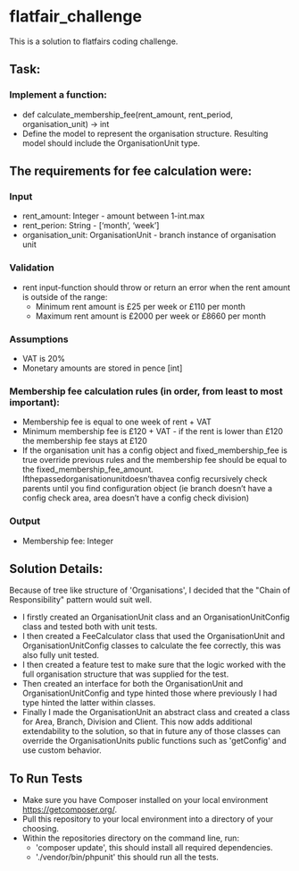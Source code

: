 # flatfair_challenge

This is a solution to flatfairs coding challenge.

## Task:

### Implement a function:
- def calculate_membership_fee(rent_amount, rent_period, organisation_unit)​ ->
int
- Define the model to represent the organisation structure. Resulting model should include
the OrganisationUnit type.

## The requirements for fee calculation were:

### Input
 - rent_amount: Integer - amount between 1-int.max
 - rent_perion: String - [‘month’, ‘week’]
 - organisation_unit: OrganisationUnit - branch instance of organisation unit

### Validation
- rent input​-​​f​unction should throw or return an error when the rent amount is outside of the range:
    - Minimum rent amount is £25 per week or £110 per month
    - Maximum rent amount is £2000 per week or £8660 per month

### Assumptions
- VAT is 20%
- Monetary amounts are stored in pence [int]

### Membership fee calculation rules (in order, from least to most important):​
- Membership fee is equal to one week of rent + VAT
- Minimum membership fee is £120 + VAT - if the rent is lower than £120 the
membership fee stays at £120
- If the organisation unit has a config object and f​ixed_membership_fee​ is t​rue override previous rules and the membership fee should be equal to the fixed_membership_fee_amount.​ Ifthepassedorganisationunitdoesn’thavea config recursively check parents until you find configuration object (ie branch doesn’t have a config check area, area doesn’t have a config check division)

### Output
- Membership fee: Integer

## Solution Details:

Because of tree like structure of 'Organisations', I decided that the "Chain of Responsibility" pattern would suit well.

- I firstly created an OrganisationUnit class and an OrganisationUnitConfig class and tested both with unit tests.
- I then created a FeeCalculator class that used the OrganisationUnit and OrganisationUnitConfig classes to calculate the fee correctly, this was also fully unit tested.
- I then created a feature test to make sure that the logic worked with the full organisation structure that was supplied for the test.
- Then created an interface for both the OrganisationUnit and OrganisationUnitConfig and type hinted those where previously I had type hinted the latter within classes.
- Finally I made the OrganisationUnit an abstract class and created a class for Area, Branch, Division and Client. This now adds additional extendability to the solution, so that in future any of those classes can override the OrganisationUnits public functions such as 'getConfig' and use custom behavior.

## To Run Tests

- Make sure you have Composer installed on your local environment https://getcomposer.org/.
- Pull this repository to your local environment into a directory of your choosing.
- Within the repositories directory on the command line, run:
    - 'composer update', this should install all required dependencies.
    - './vendor/bin/phpunit' this should run all the tests.
